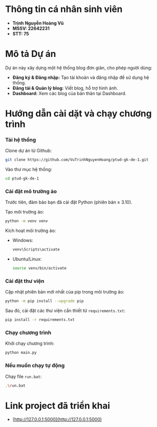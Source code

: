 # Thông tin cá nhân sinh viên

- **Trịnh Nguyễn Hoàng Vũ**
- **MSSV: 22642231**
- **STT: 75**

# Mô tả Dự án

Dự án này xây dựng một hệ thống blog đơn giản, cho phép người dùng:
- **Đăng ký & Đăng nhập:** Tạo tài khoản và đăng nhập để sử dụng hệ thống.
- **Đăng tải & Quản lý blog:** Viết blog, hỗ trợ hình ảnh.
- **Dashboard:** Xem các blog của bản thân tại Dashboard.

# Hướng dẫn cài dặt và chạy chương trình

### Tải hệ thống

Clone dự án từ Github:
```bash
git clone https://github.com/VuTrinhNguyenHoang/ptud-gk-de-1.git
```

Vào thư mục hệ thống:
```bash
cd ptud-gk-de-1
```

### Cài đặt mô trường ảo

Trước tiên, đảm bảo bạn đã cài đặt Python (phiên bản ≥ 3.10).

Tạo môi trường ảo:
```bash
python -m venv venv
```

Kích hoạt môi trường ảo:
- Windows: 
    ```bash
    venv\Scripts\activate
    ```

- Ubuntu/Linux:
    ```bash
    source venv/bin/activate
    ```

### Cài đặt thư viện

Cập nhật phiên bản mới nhất của pip trong môi trường ảo:
```bash
python -m pip install --upgrade pip
```

Sau đó, cài đặt các thư viện cần thiết từ `requirements.txt`:
```bash
pip install -r requirements.txt
```

### Chạy chương trình

Khởi chạy chương trình:
```bash
python main.py
```

### Nếu muốn chạy tự động

Chạy file `run.bat`:
```bash
.\run.bat
```

# Link project đã triển khai

- [http://127.0.0.1:5000](http://127.0.0.1:5000)